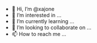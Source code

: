 - 👋 Hi, I’m @xajone
- 👀 I’m interested in ...
- 🌱 I’m currently learning ...
- 💞️ I’m looking to collaborate on ...
- 📫 How to reach me ...

<!---
xajone/xajone is a ✨ special ✨ repository because its `README.md` (this file) appears on your GitHub profile.
You can click the Preview link to take a look at your changes.
--->
